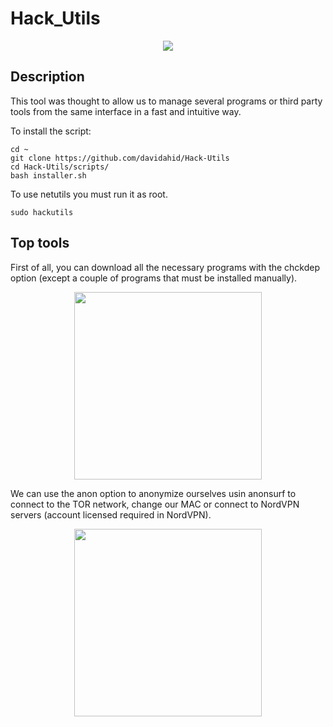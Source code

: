 # Hack_Utils

<p align="center">
  <img src="https://github.com/davidahid/Hack-Utils/blob/master/images/banner_menu.png">
</p>

## Description
This tool was thought to allow us to manage several programs or third party tools from the same interface in a fast and intuitive way.

To install the script:
```
cd ~
git clone https://github.com/davidahid/Hack-Utils
cd Hack-Utils/scripts/
bash installer.sh
```

To use netutils you must run it as root.
```
sudo hackutils
```

## Top tools

First of all, you can download all the necessary programs with the chckdep option (except a couple of programs that must be installed manually).
<p align="center">
  <img src="https://github.com/davidahid/Hack-Utils/blob/master/images/chkdep.png" width="300">
</p>

We can use the anon option to anonymize ourselves usin anonsurf to connect to the TOR network, change our MAC or connect to NordVPN servers (account licensed required in NordVPN).
<p align="center">
  <img src="https://github.com/davidahid/Hack-Utils/blob/master/images/anon_nord.gif" width="300">
</p>

